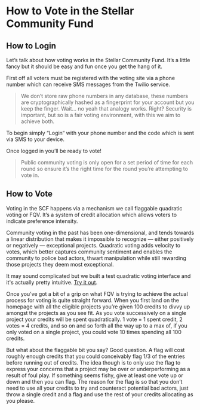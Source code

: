 # How to Vote in the Stellar Community Fund

## How to Login
Let’s talk about how voting works in the Stellar Community Fund. It’s a little fancy but it should be easy and fun once you get the hang of it.

First off all voters must be registered with the voting site via a phone number which can receive SMS messages from the Twilio service.

> We don’t store raw phone numbers in any database, these numbers are cryptographically hashed as a fingerprint for your account but you keep the finger. Wait… no yeah that analogy works. Right? Security is important, but so is a fair voting environment, with this we aim to achieve both.

To begin simply “Login“ with your phone number and the code which is sent via SMS to your device.

Once logged in you’ll be ready to vote!

> Public community voting is only open for a set period of time for each round so ensure it’s the right time for the round you’re attempting to vote in.

## How to Vote
Voting in the SCF happens via a mechanism we call flaggable quadratic voting or FQV. It’s a system of credit allocation which allows voters to indicate preference intensity.

Community voting in the past has been one-dimensional, and tends towards a linear distribution that makes it impossible to recognize — either positively or negatively — exceptional projects. Quadratic voting adds velocity to votes, which better captures community sentiment and enables the community to police bad actors, thwart manipulation while still rewarding those projects they deem most exceptional.

It may sound complicated but we built a test quadratic voting interface and it's actually pretty intuitive. [Try it out](https://fqv.vercel.app).

Once you’ve got a bit of a grip on what FQV is trying to achieve the actual process for voting is quite straight forward. When you first land on the homepage with all the eligible projects you’re given 100 credits to divvy up amongst the projects as you see fit. As you vote successively on a single project your credits will be spent quadratically. 1 vote = 1 spent credit, 2 votes = 4 credits, and so on and so forth all the way up to a max of, if you only voted on a single project, you could vote 10 times spending all 100 credits. 

But what about the flaggable bit you say? Good question. A flag will cost roughly enough credits that you could conceivably flag 1/3 of the entries before running out of credits. The idea though is to only use the flag to express your concerns that a project may be over or underperforming as a result of foul play. If something seems fishy, give at least one vote up or down and then you can flag. The reason for the flag is so that you don’t need to use all your credits to try and counteract potential bad actors, just throw a single credit and a flag and use the rest of your credits allocating as you please.

